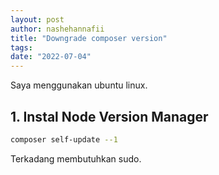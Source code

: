 ```yaml
---
layout: post
author: nashehannafii
title: "Downgrade composer version"
tags:
date: "2022-07-04"
---
```


Saya menggunakan ubuntu linux.

## 1. Instal Node Version Manager

```bash
composer self-update --1
```


Terkadang membutuhkan sudo.